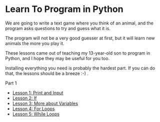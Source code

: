 # Learn To Program in Python

We are going to write a text game where you think of an animal,
and the program asks questions to try and guess what it is.

The program will not be a very good guesser at first, but it will learn new
animals the more you play it.

These lessons came out of teaching my 13-year-old son to program in Python,
and I hope they may be useful for you too.

Installing everything you need is probably the hardest part.
If you can do that, the lessons should be a breeze :-) .

Part 1

- [Lesson 1: Print and Input](lessons/001-print-and-input.md)
- [Lesson 2: If](lessons/002-if.md)
- [Lesson 3: More about Variables](lessons/003-variables.md)
- [Lesson 4: For Loops](lessons/004-for-loops.md)
- [Lesson 5: While Loops](lessons/005-while-loops.md)
